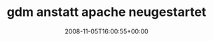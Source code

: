 ---
retweeted: false
source: <a href="http://twitter.com" rel="nofollow">Twitter Web Client</a>
entities:
  hashtags:
  - text: einfachdoof
    indices:
    - '33'
    - '45'
  symbols: []
  user_mentions: []
  urls: []
display_text_range:
- '0'
- '45'
favorite_count: '0'
id_str: '991855523'
truncated: false
retweet_count: '0'
id: '991855523'
created_at: Wed Nov 05 16:00:55 +0000 2008
favorited: false
full_text: 'gdm anstatt apache neugestartet. #einfachdoof'
lang: de
tags:
- einfachdoof
- pesos:twitter
date: '2008-11-05T16:00:55+00:00'
src: https://twitter.com/bascht/status/991855523
original_url: https://twitter.com/bascht/status/991855523
type: twitter_tweet
text: 'gdm anstatt apache neugestartet. #einfachdoof'
title: gdm anstatt apache neugestartet

---
